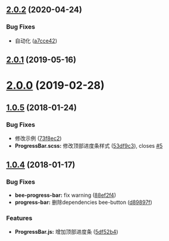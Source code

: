 ## [2.0.2](https://github.com/tinper-bee/progress-bar/compare/v2.0.1...v2.0.2) (2020-04-24)


### Bug Fixes

* 自动化 ([a7cce42](https://github.com/tinper-bee/progress-bar/commit/a7cce425714438163b992f47a528c6f3fa09bd43))



<a name="2.0.1"></a>
## [2.0.1](https://github.com/tinper-bee/progress-bar/compare/v2.0.0...v2.0.1) (2019-05-16)



<a name="2.0.0"></a>
# [2.0.0](https://github.com/tinper-bee/progress-bar/compare/v1.0.5...v2.0.0) (2019-02-28)



<a name="1.0.5"></a>
## [1.0.5](https://github.com/tinper-bee/progress-bar/compare/v1.0.4...v1.0.5) (2018-01-24)


### Bug Fixes

* 修改示例 ([73f8ec2](https://github.com/tinper-bee/progress-bar/commit/73f8ec2))
* **ProgressBar.scss:** 修改顶部进度条样式 ([53df9c3](https://github.com/tinper-bee/progress-bar/commit/53df9c3)), closes [#5](https://github.com/tinper-bee/progress-bar/issues/5)



<a name="1.0.4"></a>
## [1.0.4](https://github.com/tinper-bee/progress-bar/compare/d89897f...v1.0.4) (2018-01-17)


### Bug Fixes

* **bee-progress-bar:** fix warning ([88ef2f4](https://github.com/tinper-bee/progress-bar/commit/88ef2f4))
* **progress-bar:** 删除dependencies bee-button ([d89897f](https://github.com/tinper-bee/progress-bar/commit/d89897f))


### Features

* **ProgressBar.js:** 增加顶部进度条 ([5df52b4](https://github.com/tinper-bee/progress-bar/commit/5df52b4))



